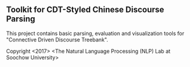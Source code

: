 ## Toolkit for CDT-Styled Chinese Discourse Parsing

This project contains basic parsing, evaluation and visualization tools for "Connective Driven Discourse Treebank".

Copyright <2017> <The Natural Language Processing (NLP) Lab at Soochow University> <MIT License>
